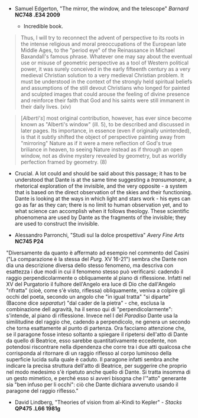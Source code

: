 - Samuel Edgerton, "The mirror, the window, and the telescope" _Barnard_ __NC748 .E34 2009__

	- Incredible book.

> Thus, I will try to reconnect the advent of perspective to its roots in the intense religious and moral preoccupations of the European late Middle Ages, to the "period eye" of the Reinassance in Michael Baxandall's famous phrase. Whatever one may say about the eventual use or misuse of geometric perspective as a tool of Western political power, it was surely conceived in the early fifteenth century as a very medieval Christian solution to a very medieval Christian problem. It must be understood in the context of the strongly held spiritual beliefs and assumptions of the still devout Christians who longed for painted and sculpted images that could arouse the feeling of divine presence and reinforce their faith that God and his saints were still immanent in their daily lives. (xiv)

> [_Alberti's_] most original contribution, however, has ever since become known as "Alberti's window" (ill. 5), to be described and discussed in later pages. Its importance, in essence (even if originally unintended), is that it subtly shifted the object of perspective painting away from "mirroring" Nature as if it were a mere reflection of God's true briliance in heaven, to seeing Nature instead as if through an open window, not as divine mystery revealed by geometry, but as worldly perfection framed by geometry. (8)

- Crucial. A lot could and should be said about this passage; it has to be understood that Dante is at the same time suggesting a _transumanare_, a rhetorical exploration of the invisible, and the very opposite - a system that is based on the direct observation of the skies and their functioning. Dante is looking at the ways in which light and stars work - his eyes can go as far as they can; there is no limit to human observation yet, and to what science can accomplish when it follows theology. These scientific phoenomena are used by Dante as the fragments of the invisible; they are used to construct the invisible.

- Alessandro Parronchi, "Studi sul la dolce prospettiva" _Avery Fine Arts_ __NC745 P24__

"Diversamente da quanto è affermato ad esempio nel commento del Casini ("La comparazione è la stessa del _Purg._ XV 16-21") sembra che Dante non dia una descrizione diversa dello stesso fenomeno, ma descriva con esattezza i due modi in cui il fenomeno stesso può verificarsi: cadendo il raggio perpendicolarmente o obliquamente al piano di riflessione. Infatti nel XV del Purgatorio il fulhore dell'Angelo era luce di Dio che dall'Angelo "rifratta" (cioè, come s'è visto, riflessa) obliquamente, veniva a colpire gli occhi del poeta, secondo un angolo che "in igual tratta" "si diparte" (Bacone dice _separatur_) "dal cader de la pietra" - che, esclusa la combinazione dell agravità, ha il senso qui di "perpendicolarmente": s'intende, al piano di riflessione. Invece nel I del _Paradiso_ Dante usa la similitudine del raggio che, cadendo a perpendicolo, ne genera un secondo che torna esattamente al punto di partenza. Ora facciamo attenzione che, se il paragone fosse inteso soltanto a spiegare il ripetersi dell'atto di Dante da quello di Beatrice, esso sarebbe quantitativamente eccedente, non potendosi riscontrare nella dipendenza che corre tra i due atti qualcosa che corrisponda al ritornare di un raggio riflesso al corpo luminoso della superficie lucida sulla quale è caduto. Il paragone infatti sembra anche indicare la precisa struttura dell'atto di Beatrice, per suggerire che proprio nel modo medesimo s'è ripetuto anche quello di Dante. Si tratta insomma di un gesto mimetico, e perché esso si avveri bisogna che l'"atto" generante sia "ben infuso per li occhi": ciò che Dante dichiara avvenuto usando il paragone del raggio riflesso."

- David Lindberg, "Theories of vision from al-Kindi to Kepler" - _Stacks_ __QP475 .L66 1981g__
